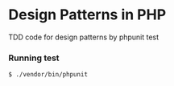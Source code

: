 # Design Patterns in PHP 
TDD code for design patterns by phpunit test

### Running test

```bash
$ ./vendor/bin/phpunit
```
